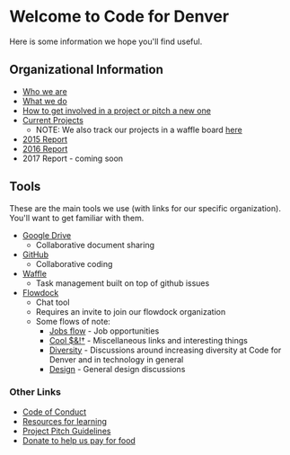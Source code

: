 # Welcome to Code for Denver

Here is some information we hope you'll find useful.

## Organizational Information

- [Who we are](https://www.codefordenver.org/)
- [What we do](https://www.codefordenver.org/work-with-us/)
- [How to get involved in a project or pitch a new one](https://www.codefordenver.org/work-with-us/)
- [Current Projects](https://www.codefordenver.org/current-projects/)
  - NOTE: We also track our projects in a waffle board [here](https://waffle.io/codefordenver/projects)
- [2015 Report](http://archive.codefordenver.org/2015/)
- [2016 Report](http://www.codefordenver.org/2016-end-year-report/)
- 2017 Report - coming soon

## Tools

These are the main tools we use (with links for our specific organization). You'll want to get familiar with them.

- [Google Drive](https://drive.google.com/drive/folders/0B15HLk4_JV3nWjkyOGtFUmhKZDQ?usp=sharing)
  - Collaborative document sharing
- [GitHub](https://github.com/codefordenver)
  - Collaborative coding
- [Waffle](https://waffle.io/codefordenver)
  - Task management built on top of github issues
- [Flowdock](https://www.flowdock.com/app/cfa-brigades/code-for-denver)
  - Chat tool
  - Requires an invite to join our flowdock organization
  - Some flows of note:
    - [Jobs flow](https://www.flowdock.com/app/cfa-brigades/jobs) - Job opportunities
    - [Cool $&!†](https://www.flowdock.com/app/cfa-brigades/cool) - Miscellaneous links and interesting things
    - [Diversity](https://www.flowdock.com/app/cfa-brigades/diversity) - Discussions around increasing diversity at Code for Denver and in technology in general
    - [Design](https://www.flowdock.com/app/cfa-brigades/design) - General design discussions

### Other Links

- [Code of Conduct](https://github.com/codefordenver/codeofconduct)
- [Resources for learning](https://www.codefordenver.org/category/learn/)
- [Project Pitch Guidelines](https://www.codefordenver.org/work-with-us/)
- [Donate to help us pay for food](https://secure.codeforamerica.org/page/contribute/default?brigade=Code%20for%20Denver)
